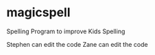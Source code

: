 # magicspell
Spelling Program to improve Kids Spelling

Stephen can edit the code
Zane can edit the code 